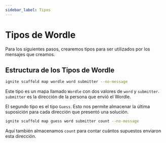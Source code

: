```yaml
---
sidebar_label: Tipos
---
```


# Tipos de Wordle

Para los siguientes pasos, crearemos tipos para ser utilizados por los mensajes que creamos.

## Estructura de los Tipos de Wordle

```sh
ignite scaffold map wordle word submitter --no-message
```

Este tipo es un mapa llamado `Wordle` con dos valores de `word` y `submitter`. `submitter` es la dirección de la persona que envió el Wordle.

El segundo tipo es el tipo `Guess`. Esto nos permite almacenar la última suposición para cada dirección que presentó una solución.

```sh
ignite scaffold map guess word submitter count --no-message
```

Aquí también almacenamos `count` para contar cuántos supuestos enviaron esta dirección.
